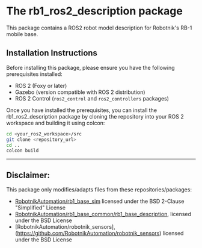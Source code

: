 # The rb1_ros2_description package

This package contains a ROS2 robot model description for Robotnik's RB-1 mobile base.   

## Installation Instructions
Before installing this package, please ensure you have the following prerequisites installed:
- ROS 2 (Foxy or later)
- Gazebo (version compatible with ROS 2 distribution)
- ROS 2 Control (`ros2_control` and `ros2_controllers` packages)

Once you have installed the prerequisites, you can install the rb1_ros2_description package by cloning the repository into your ROS 2 workspace and building it using colcon:
```bash
cd <your_ros2_workspace>/src
git clone <repository_url>
cd ..
colcon build
```

---
## Disclaimer:  
This package only modifies/adapts files from these repositories/packages:  
- [RobotnikAutomation/rb1_base_sim](https://github.com/RobotnikAutomation/rb1_base_sim) licensed under the BSD 2-Clause "Simplified" License
- [RobotnikAutomation/rb1_base_common/rb1_base_description](https://github.com/RobotnikAutomation/rb1_base_common/tree/melodic-devel/rb1_base_description), licensed under the BSD License
- [RobotnikAutomation/robotnik_sensors],(https://github.com/RobotnikAutomation/robotnik_sensors) licensed under the BSD License
